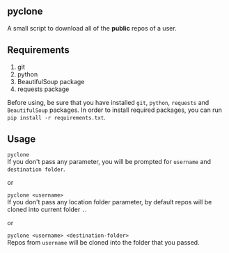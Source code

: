 ## pyclone
A small script to download all of the **public** repos of a user.

## Requirements

1. git
2. python
3. BeautifulSoup package
4. requests package

Before using, be sure that you have installed `git`, `python`, `requests` and `BeautifulSoup` packages. In order to install required packages, you can run `pip install -r requirements.txt`.

## Usage

`pyclone`  
    If you don't pass any parameter, you will be prompted for `username` and `destination folder`.
  

  or


`pyclone <username>`  
    If you don't pass any location folder parameter, by default repos will be cloned into current folder `.`.


  or

  
`pyclone <username> <destination-folder>`  
    Repos from `username` will be cloned into the folder that you passed.